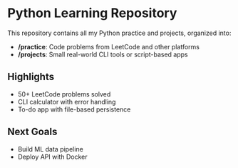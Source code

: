 # Python Learning Repository

This repository contains all my Python practice and projects, organized into:

- **/practice**: Code problems from LeetCode and other platforms
- **/projects**: Small real-world CLI tools or script-based apps

## Highlights

- 50+ LeetCode problems solved
- CLI calculator with error handling
- To-do app with file-based persistence

## Next Goals

- Build ML data pipeline
- Deploy API with Docker
